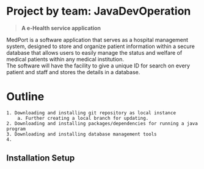 # Project by team: JavaDevOperation
   > **A e-Health service application**
<p>MedPort is a software application that serves as a hospital management system, designed to store and organize patient information within a secure database that allows users to easily manage the status and welfare of medical patients within any medical institution. <br>The software will have the facility to give a unique ID for search on every patient and staff and stores the details in a database.</p>


# Outline
    1. Downloading and installing git repository as local instance
        a. Further creating a local branch for updating.
    2. Downloading and installing packages/dependencies for running a java program
    3. Downloading and installing database management tools 
    4. 



## Installation Setup

